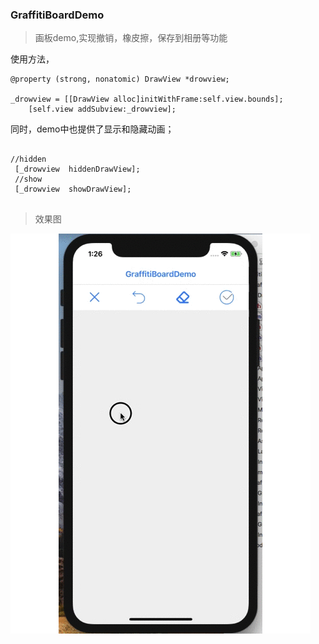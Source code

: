 ### GraffitiBoardDemo
>画板demo,实现撤销，橡皮擦，保存到相册等功能

使用方法，
```
@property (strong, nonatomic) DrawView *drowview;

_drowview = [[DrawView alloc]initWithFrame:self.view.bounds];
    [self.view addSubview:_drowview];
```


同时，demo中也提供了显示和隐藏动画；

```

//hidden
 [_drowview  hiddenDrawView];
 //show
 [_drowview  showDrawView];
 
```
>效果图

![](https://github.com/dengfeng520/GraffitiBoardDemo/blob/master/GraffitiBoardDemo.gif)
